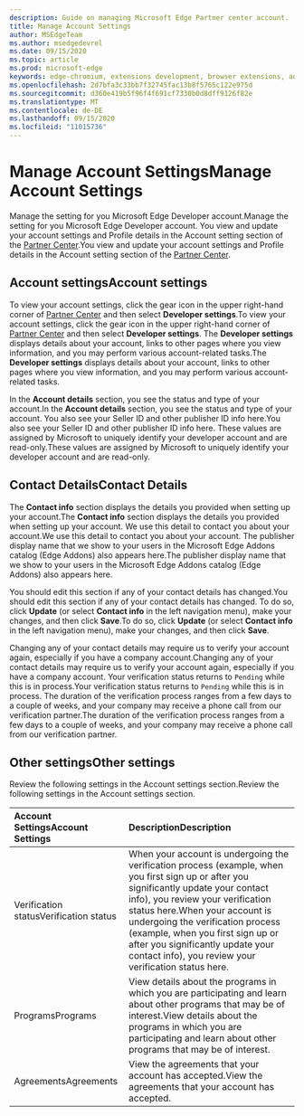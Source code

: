 ```yaml
---
description: Guide on managing Microsoft Edge Partner center account.
title: Manage Account Settings
author: MSEdgeTeam
ms.author: msedgedevrel
ms.date: 09/15/2020
ms.topic: article
ms.prod: microsoft-edge
keywords: edge-chromium, extensions development, browser extensions, addons, partner center, developer
ms.openlocfilehash: 2d7bfa3c33bb7f32745fac13b8f5765c122e975d
ms.sourcegitcommit: d360e419b5f96f4f691cf7330b0d8dff9126f82e
ms.translationtype: MT
ms.contentlocale: de-DE
ms.lasthandoff: 09/15/2020
ms.locfileid: "11015736"
---
```

# <span data-ttu-id="1c978-104">Manage Account Settings</span><span class="sxs-lookup"><span data-stu-id="1c978-104">Manage Account Settings</span></span>  

<span data-ttu-id="1c978-105">Manage the setting for you Microsoft Edge Developer account.</span><span class="sxs-lookup"><span data-stu-id="1c978-105">Manage the setting for you Microsoft Edge Developer account.</span></span>  <span data-ttu-id="1c978-106">You view and update your account settings and Profile details in the Account setting section of the [Partner Center][MicrosoftPartnerCenter].</span><span class="sxs-lookup"><span data-stu-id="1c978-106">You view and update your account settings and Profile details in the Account setting section of the [Partner Center][MicrosoftPartnerCenter].</span></span>  

## <span data-ttu-id="1c978-107">Account settings</span><span class="sxs-lookup"><span data-stu-id="1c978-107">Account settings</span></span>  

<span data-ttu-id="1c978-108">To view your account settings, click the gear icon in the upper right-hand corner of [Partner Center][MicrosoftPartnerCenter] and then select **Developer settings**.</span><span class="sxs-lookup"><span data-stu-id="1c978-108">To view your account settings, click the gear icon in the upper right-hand corner of [Partner Center][MicrosoftPartnerCenter] and then select **Developer settings**.</span></span>  <span data-ttu-id="1c978-109">The **Developer settings** displays details about your account, links to other pages where you view information, and you may perform various account-related tasks.</span><span class="sxs-lookup"><span data-stu-id="1c978-109">The **Developer settings** displays details about your account, links to other pages where you view information, and you may perform various account-related tasks.</span></span>  

<span data-ttu-id="1c978-110">In the **Account details** section, you see the status and type of your account.</span><span class="sxs-lookup"><span data-stu-id="1c978-110">In the **Account details** section, you see the status and type of your account.</span></span>  <span data-ttu-id="1c978-111">You also see your Seller ID and other publisher ID info here.</span><span class="sxs-lookup"><span data-stu-id="1c978-111">You also see your Seller ID and other publisher ID info here.</span></span>  <span data-ttu-id="1c978-112">These values are assigned by Microsoft to uniquely identify your developer account and are read-only.</span><span class="sxs-lookup"><span data-stu-id="1c978-112">These values are assigned by Microsoft to uniquely identify your developer account and are read-only.</span></span>  

## <span data-ttu-id="1c978-113">Contact Details</span><span class="sxs-lookup"><span data-stu-id="1c978-113">Contact Details</span></span>  

<span data-ttu-id="1c978-114">The **Contact info** section displays the details you provided when setting up your account.</span><span class="sxs-lookup"><span data-stu-id="1c978-114">The **Contact info** section displays the details you provided when setting up your account.</span></span>  <span data-ttu-id="1c978-115">We use this detail to contact you about your account.</span><span class="sxs-lookup"><span data-stu-id="1c978-115">We use this detail to contact you about your account.</span></span>  <span data-ttu-id="1c978-116">The publisher display name that we show to your users in the Microsoft Edge Addons catalog \(Edge Addons\) also appears here.</span><span class="sxs-lookup"><span data-stu-id="1c978-116">The publisher display name that we show to your users in the Microsoft Edge Addons catalog \(Edge Addons\) also appears here.</span></span>  
  
<span data-ttu-id="1c978-117">You should edit this section if any of your contact details has changed.</span><span class="sxs-lookup"><span data-stu-id="1c978-117">You should edit this section if any of your contact details has changed.</span></span> <span data-ttu-id="1c978-118">To do so, click **Update** \(or select **Contact info** in the left navigation menu\), make your changes, and then click **Save**.</span><span class="sxs-lookup"><span data-stu-id="1c978-118">To do so, click **Update** \(or select **Contact info** in the left navigation menu\), make your changes, and then click **Save**.</span></span>  

<span data-ttu-id="1c978-119">Changing any of your contact details may require us to verify your account again, especially if you have a company account.</span><span class="sxs-lookup"><span data-stu-id="1c978-119">Changing any of your contact details may require us to verify your account again, especially if you have a company account.</span></span>  <span data-ttu-id="1c978-120">Your verification status returns to `Pending` while this is in process.</span><span class="sxs-lookup"><span data-stu-id="1c978-120">Your verification status returns to `Pending` while this is in process.</span></span>  <span data-ttu-id="1c978-121">The duration of the verification process ranges from a few days to a couple of weeks, and your company may receive a phone call from our verification partner.</span><span class="sxs-lookup"><span data-stu-id="1c978-121">The duration of the verification process ranges from a few days to a couple of weeks, and your company may receive a phone call from our verification partner.</span></span>  

## <span data-ttu-id="1c978-122">Other settings</span><span class="sxs-lookup"><span data-stu-id="1c978-122">Other settings</span></span>  

<span data-ttu-id="1c978-123">Review the following settings in the Account settings section.</span><span class="sxs-lookup"><span data-stu-id="1c978-123">Review the following settings in the Account settings section.</span></span>  

| <span data-ttu-id="1c978-124">Account Settings</span><span class="sxs-lookup"><span data-stu-id="1c978-124">Account Settings</span></span> | <span data-ttu-id="1c978-125">Description</span><span class="sxs-lookup"><span data-stu-id="1c978-125">Description</span></span> |  
|:--- |:--- |  
| <span data-ttu-id="1c978-126">Verification status</span><span class="sxs-lookup"><span data-stu-id="1c978-126">Verification status</span></span> | <span data-ttu-id="1c978-127">When your account is undergoing the verification process \(example, when you first sign up or after you significantly update your contact info\), you review your verification status here.</span><span class="sxs-lookup"><span data-stu-id="1c978-127">When your account is undergoing the verification process \(example, when you first sign up or after you significantly update your contact info\), you review your verification status here.</span></span> |  
| <span data-ttu-id="1c978-128">Programs</span><span class="sxs-lookup"><span data-stu-id="1c978-128">Programs</span></span> | <span data-ttu-id="1c978-129">View details about the programs in which you are participating and learn about other programs that may be of interest.</span><span class="sxs-lookup"><span data-stu-id="1c978-129">View details about the programs in which you are participating and learn about other programs that may be of interest.</span></span>  
| <span data-ttu-id="1c978-130">Agreements</span><span class="sxs-lookup"><span data-stu-id="1c978-130">Agreements</span></span> | <span data-ttu-id="1c978-131">View the agreements that your account has accepted.</span><span class="sxs-lookup"><span data-stu-id="1c978-131">View the agreements that your account has accepted.</span></span> |  

<!-- image links -->  

<!-- links -->  

[MicrosoftPartnerCenter]: https://partner.microsoft.com/dashboard/microsoftedge/public/login?ref=dd "Partner Center"  
